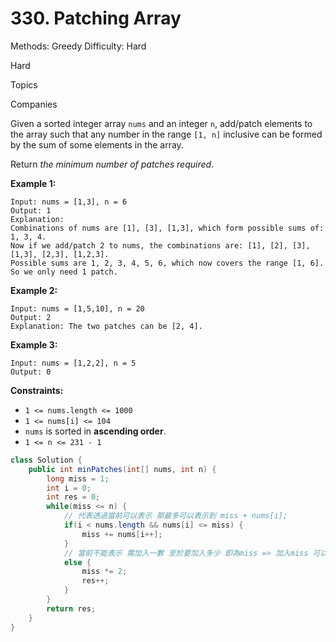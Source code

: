 # 330. Patching Array

Methods: Greedy
Difficulty: Hard

Hard

Topics

Companies

Given a sorted integer array `nums` and an integer `n`, add/patch elements to the array such that any number in the range `[1, n]` inclusive can be formed by the sum of some elements in the array.

Return *the minimum number of patches required*.

**Example 1:**

```
Input: nums = [1,3], n = 6
Output: 1
Explanation:
Combinations of nums are [1], [3], [1,3], which form possible sums of: 1, 3, 4.
Now if we add/patch 2 to nums, the combinations are: [1], [2], [3], [1,3], [2,3], [1,2,3].
Possible sums are 1, 2, 3, 4, 5, 6, which now covers the range [1, 6].
So we only need 1 patch.

```

**Example 2:**

```
Input: nums = [1,5,10], n = 20
Output: 2
Explanation: The two patches can be [2, 4].

```

**Example 3:**

```
Input: nums = [1,2,2], n = 5
Output: 0

```

**Constraints:**

- `1 <= nums.length <= 1000`
- `1 <= nums[i] <= 104`
- `nums` is sorted in **ascending order**.
- `1 <= n <= 231 - 1`

```java
class Solution {
    public int minPatches(int[] nums, int n) {
        long miss = 1;
        int i = 0;
        int res = 0;
        while(miss <= n) {
            // 代表透過當前可以表示 那最多可以表示到 miss + nums[i];
            if(i < nums.length && nums[i] <= miss) {
                miss += nums[i++];
            } 
            // 當前不能表示 需加入一數 至於要加入多少 即為miss => 加入miss 可以增加範圍即miss* 2 - 1
            else {
                miss *= 2;
                res++;
            }
        }
        return res;
    }
}
```